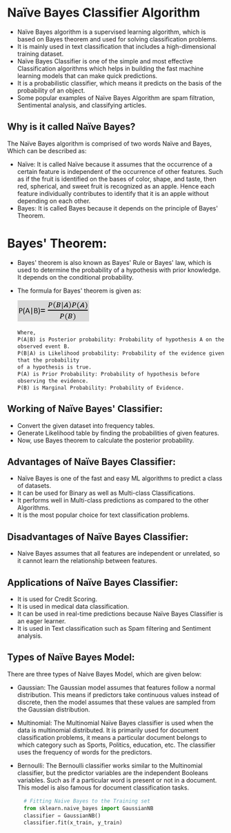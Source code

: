 # Naïve Bayes Classifier Algorithm
- Naïve Bayes algorithm is a supervised learning algorithm, which is based on Bayes theorem and used for solving classification problems.
- It is mainly used in text classification that includes a high-dimensional training dataset.
- Naïve Bayes Classifier is one of the simple and most effective Classification algorithms which helps in building the fast machine learning models that can make quick predictions.
- It is a probabilistic classifier, which means it predicts on the basis of the probability of an object.
- Some popular examples of Naïve Bayes Algorithm are spam filtration, Sentimental analysis, and classifying articles.

## Why is it called Naïve Bayes?
The Naïve Bayes algorithm is comprised of two words Naïve and Bayes, Which can be described as:

- Naïve: It is called Naïve because it assumes that the occurrence of a certain feature is independent of the occurrence of other features. Such as if the fruit is identified on the bases of color, shape, and taste, then red, spherical, and sweet fruit is recognized as an apple. Hence each feature individually contributes to identify that it is an apple without depending on each other.
- Bayes: It is called Bayes because it depends on the principle of Bayes' Theorem.

# Bayes' Theorem:
- Bayes' theorem is also known as Bayes' Rule or Bayes' law, which is used to determine the probability of a hypothesis with prior knowledge. It depends on the conditional probability.
- The formula for Bayes' theorem is given as:

     ![image](https://github.com/rjnp2/Data-Science/blob/main/tutorial/6.%20Machine%20Learning/images/NB1.png)
      
      Where,
      P(A|B) is Posterior probability: Probability of hypothesis A on the observed event B. 
      P(B|A) is Likelihood probability: Probability of the evidence given that the probability 
      of a hypothesis is true. 
      P(A) is Prior Probability: Probability of hypothesis before observing the evidence. 
      P(B) is Marginal Probability: Probability of Evidence.

## Working of Naïve Bayes' Classifier:

- Convert the given dataset into frequency tables.
- Generate Likelihood table by finding the probabilities of given features.
- Now, use Bayes theorem to calculate the posterior probability.

## Advantages of Naïve Bayes Classifier:
- Naïve Bayes is one of the fast and easy ML algorithms to predict a class of datasets.
- It can be used for Binary as well as Multi-class Classifications.
- It performs well in Multi-class predictions as compared to the other Algorithms.
- It is the most popular choice for text classification problems.

## Disadvantages of Naïve Bayes Classifier:
- Naive Bayes assumes that all features are independent or unrelated, so it cannot learn the relationship between features.

## Applications of Naïve Bayes Classifier:
- It is used for Credit Scoring.
- It is used in medical data classification.
- It can be used in real-time predictions because Naïve Bayes Classifier is an eager learner.
- It is used in Text classification such as Spam filtering and Sentiment analysis.

## Types of Naïve Bayes Model:
There are three types of Naive Bayes Model, which are given below:

- Gaussian: The Gaussian model assumes that features follow a normal distribution. This means if predictors take continuous values instead of discrete, then the model assumes that these values are sampled from the Gaussian distribution.

- Multinomial: The Multinomial Naïve Bayes classifier is used when the data is multinomial distributed. It is primarily used for document classification problems, it means a particular document belongs to which category such as Sports, Politics, education, etc. The classifier uses the frequency of words for the predictors.

- Bernoulli: The Bernoulli classifier works similar to the Multinomial classifier, but the predictor variables are the independent Booleans variables. Such as if a particular word is present or not in a document. This model is also famous for document classification tasks.

  ```python
    # Fitting Naive Bayes to the Training set  
    from sklearn.naive_bayes import GaussianNB  
    classifier = GaussianNB()  
    classifier.fit(x_train, y_train) 
    ```
